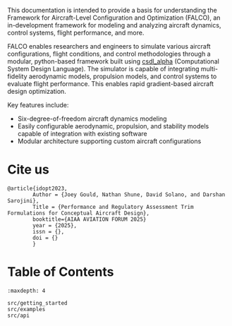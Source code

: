 
This documentation is intended to provide a basis for understanding the Framework for Aircraft-Level Configuration and Optimization (FALCO), an in-development framework for modeling and analyzing aircraft dynamics, control systems, flight performance, and more.

FALCO enables researchers and engineers to simulate various aircraft configurations, flight conditions, and control methodologies through a modular, python-based framework built using [csdl_alpha](https://github.com/LSDOlab/CSDL_alpha) (Computational System Design Language). The simulator is capable of integrating multi-fidelity aerodynamic models, propulsion models, and control systems to evaluate flight performance. This enables rapid gradient-based aircraft design optimization.

Key features include:
- Six-degree-of-freedom aircraft dynamics modeling
- Easily configurable aerodynamic, propulsion, and stability models capable of integration with existing software
- Modular architecture supporting custom aircraft configurations

# Cite us
```none
@article{idopt2023,
        Author = {Joey Gould, Nathan Shune, David Solano, and Darshan Sarojini},
        Title = {Performance and Regulatory Assessment Trim Formulations for Conceptual Aircraft Design},
        booktitle={AIAA AVIATION FORUM 2025}
        year = {2025},
        issn = {},
        doi = {}
        }
```


# Table of Contents
```{toctree}
:maxdepth: 4

src/getting_started
src/examples
src/api
```